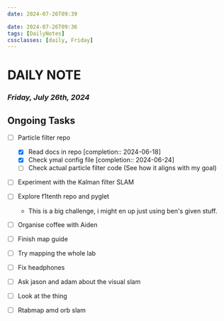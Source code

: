 ```yaml
---
date: 2024-07-26T09:39

date: 2024-07-26T09:36
tags: [DailyNotes]
cssclasses: [daily, Friday]
---
```

# DAILY NOTE
### *Friday, July 26th, 2024*

## Ongoing Tasks
- [ ] Particle filter repo
	- [x] Read docs in repo  [completion:: 2024-06-18]
	- [x] Check ymal config file  [completion:: 2024-06-24]
	- [ ] Check actual particle filter code (See how it aligns with my goal)
- [ ] Experiment with the Kalman filter SLAM
- [ ] Explore f1tenth repo and pyglet
	- This is a big challenge, i might en up just using ben's given stuff.
- [ ] Organise coffee with Aiden
- [ ] Finish map guide
- [ ] Try mapping the whole lab
- [ ] Fix headphones
- [ ] Ask jason and adam about the visual slam
- [ ] Look at the thing
- [ ] Rtabmap amd orb slam


